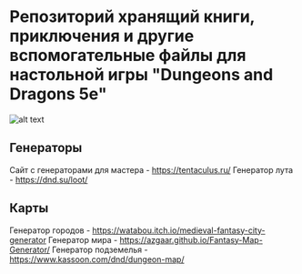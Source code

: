 # Репозиторий хранящий книги, приключения и другие вспомогательные файлы для настольной игры "Dungeons and Dragons 5e"
![alt text](https://dungeonsanddragons.ru/wp-content/uploads/2020/01/dnd35_hi.png)
## Генераторы
Сайт с генераторами для мастера - https://tentaculus.ru/
Генератор лута - https://dnd.su/loot/
## Карты
Генератор городов - https://watabou.itch.io/medieval-fantasy-city-generator
Генератор мира - https://azgaar.github.io/Fantasy-Map-Generator/
Генератор подземелья - https://www.kassoon.com/dnd/dungeon-map/